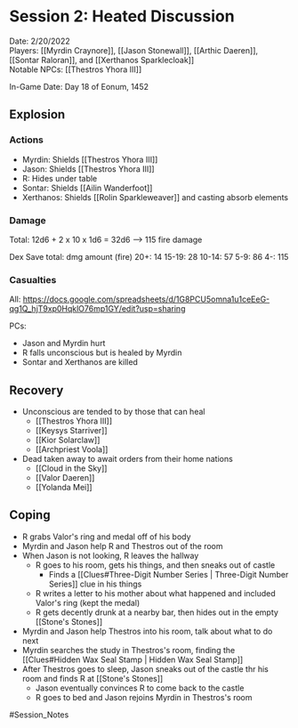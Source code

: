# Session 2: Heated Discussion

Date: 2/20/2022  
Players: [[Myrdin Craynore]], [[Jason Stonewall]], [[Arthic Daeren]], [[Sontar Raloran]], and [[Xerthanos Sparklecloak]]  
Notable NPCs: [[Thestros Yhora III]]

In-Game Date: Day 18 of Eonum, 1452

## Explosion
### Actions
- Myrdin: Shields [[Thestros Yhora III]]
- Jason: Shields [[Thestros Yhora III]]
- R: Hides under table
- Sontar: Shields [[Ailin Wanderfoot]]
- Xerthanos: Shields [[Rolin Sparkleweaver]] and casting absorb elements

### Damage
Total: 12d6 + 2 x 10 x 1d6 = 32d6 --> 115 fire damage

Dex Save total: dmg amount (fire)
20+: 14
15-19: 28
10-14: 57
5-9: 86
4-: 115

### Casualties 
All: https://docs.google.com/spreadsheets/d/1G8PCU5omna1u1ceEeG-qg1Q_hjT9xp0HqklO76mp1GY/edit?usp=sharing

PCs: 
- Jason and Myrdin hurt
- R falls unconscious but is healed by Myrdin
- Sontar and Xerthanos are killed

## Recovery
- Unconscious are tended to by those that can heal
	- [[Thestros Yhora III]]
	- [[Keysys Starriver]]
	- [[Kior Solarclaw]] 
	- [[Archpriest Voola]]
- Dead taken away to await orders from their home nations
	- [[Cloud in the Sky]]
	- [[Valor Daeren]]
	- [[Yolanda Mei]]

## Coping
- R grabs Valor's ring and medal off of his body
- Myrdin and Jason help R and Thestros out of the room 
- When Jason is not looking, R leaves the hallway 
    - R goes to his room, gets his things, and then sneaks out of castle
	    - Finds a [[Clues#Three-Digit Number Series | Three-Digit Number Series]] clue in his things 
	- R writes a letter to his mother about what happened and included Valor's ring (kept the medal)
	- R gets decently drunk at a nearby bar, then hides out in the empty [[Stone's Stones]]
- Myrdin and Jason help Thestros into his room, talk about what to do next
- Myrdin searches the study in Thestros's room, finding the [[Clues#Hidden Wax Seal Stamp | Hidden Wax Seal Stamp]]
- After Thestros goes to sleep, Jason sneaks out of the castle thr his room and finds R at [[Stone's Stones]]
	- Jason eventually convinces R to come back to the castle
	- R goes to bed and Jason rejoins Myrdin in Thestros's room

#Session_Notes
